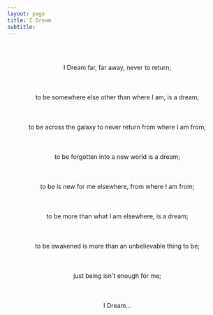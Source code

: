```yaml
---
layout: page
title: I Dream
subtitle:
---
```


<br><br>

<p style="text-align: center;">
I Dream far, far away, never to return;<br><br>
<br><br>
to be somewhere else other than where I am, is a dream;<br><br>
<br><br>
to be across the galaxy to never return from where I am from;<br><br>
<br><br>
to be forgotten into a new world is a dream;<br><br>
<br><br>
to be is new for me elsewhere, from where I am from;<br><br>
<br><br>
to be more than what I am elsewhere, is a dream;<br><br>
<br><br>
to be awakened is more than an unbelievable thing to be;<br><br>
<br><br>
just being isn't enough for me;<br><br>
<br><br>
I Dream...
<br><br>

</p>
